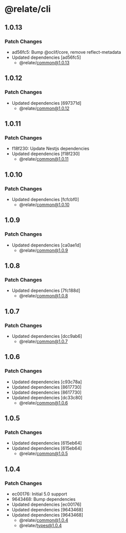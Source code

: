 # @relate/cli

## 1.0.13

### Patch Changes

-   ad56fc5: Bump @oclif/core, remove reflect-metadata
-   Updated dependencies [ad56fc5]
    -   @relate/common@1.0.13

## 1.0.12

### Patch Changes

-   Updated dependencies [697371d]
    -   @relate/common@1.0.12

## 1.0.11

### Patch Changes

-   f18f230: Update Nestjs dependencies
-   Updated dependencies [f18f230]
    -   @relate/common@1.0.11

## 1.0.10

### Patch Changes

-   Updated dependencies [fcfcbf0]
    -   @relate/common@1.0.10

## 1.0.9

### Patch Changes

-   Updated dependencies [ca0ae1d]
    -   @relate/common@1.0.9

## 1.0.8

### Patch Changes

-   Updated dependencies [7fc188d]
    -   @relate/common@1.0.8

## 1.0.7

### Patch Changes

-   Updated dependencies [dcc9ab6]
    -   @relate/common@1.0.7

## 1.0.6

### Patch Changes

-   Updated dependencies [c93c78a]
-   Updated dependencies [8617730]
-   Updated dependencies [8617730]
-   Updated dependencies [dc33c80]
    -   @relate/common@1.0.6

## 1.0.5

### Patch Changes

-   Updated dependencies [615eb64]
-   Updated dependencies [615eb64]
    -   @relate/common@1.0.5

## 1.0.4

### Patch Changes

-   ec00176: Initial 5.0 support
-   9643468: Bump dependencies
-   Updated dependencies [ec00176]
-   Updated dependencies [9643468]
-   Updated dependencies [9643468]
    -   @relate/common@1.0.4
    -   @relate/types@1.0.4
